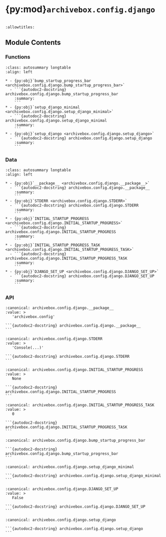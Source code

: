 # {py:mod}`archivebox.config.django`

```{py:module} archivebox.config.django
```

```{autodoc2-docstring} archivebox.config.django
:allowtitles:
```

## Module Contents

### Functions

````{list-table}
:class: autosummary longtable
:align: left

* - {py:obj}`bump_startup_progress_bar <archivebox.config.django.bump_startup_progress_bar>`
  - ```{autodoc2-docstring} archivebox.config.django.bump_startup_progress_bar
    :summary:
    ```
* - {py:obj}`setup_django_minimal <archivebox.config.django.setup_django_minimal>`
  - ```{autodoc2-docstring} archivebox.config.django.setup_django_minimal
    :summary:
    ```
* - {py:obj}`setup_django <archivebox.config.django.setup_django>`
  - ```{autodoc2-docstring} archivebox.config.django.setup_django
    :summary:
    ```
````

### Data

````{list-table}
:class: autosummary longtable
:align: left

* - {py:obj}`__package__ <archivebox.config.django.__package__>`
  - ```{autodoc2-docstring} archivebox.config.django.__package__
    :summary:
    ```
* - {py:obj}`STDERR <archivebox.config.django.STDERR>`
  - ```{autodoc2-docstring} archivebox.config.django.STDERR
    :summary:
    ```
* - {py:obj}`INITIAL_STARTUP_PROGRESS <archivebox.config.django.INITIAL_STARTUP_PROGRESS>`
  - ```{autodoc2-docstring} archivebox.config.django.INITIAL_STARTUP_PROGRESS
    :summary:
    ```
* - {py:obj}`INITIAL_STARTUP_PROGRESS_TASK <archivebox.config.django.INITIAL_STARTUP_PROGRESS_TASK>`
  - ```{autodoc2-docstring} archivebox.config.django.INITIAL_STARTUP_PROGRESS_TASK
    :summary:
    ```
* - {py:obj}`DJANGO_SET_UP <archivebox.config.django.DJANGO_SET_UP>`
  - ```{autodoc2-docstring} archivebox.config.django.DJANGO_SET_UP
    :summary:
    ```
````

### API

````{py:data} __package__
:canonical: archivebox.config.django.__package__
:value: >
   'archivebox.config'

```{autodoc2-docstring} archivebox.config.django.__package__
```

````

````{py:data} STDERR
:canonical: archivebox.config.django.STDERR
:value: >
   'Console(...)'

```{autodoc2-docstring} archivebox.config.django.STDERR
```

````

````{py:data} INITIAL_STARTUP_PROGRESS
:canonical: archivebox.config.django.INITIAL_STARTUP_PROGRESS
:value: >
   None

```{autodoc2-docstring} archivebox.config.django.INITIAL_STARTUP_PROGRESS
```

````

````{py:data} INITIAL_STARTUP_PROGRESS_TASK
:canonical: archivebox.config.django.INITIAL_STARTUP_PROGRESS_TASK
:value: >
   0

```{autodoc2-docstring} archivebox.config.django.INITIAL_STARTUP_PROGRESS_TASK
```

````

````{py:function} bump_startup_progress_bar(advance=1)
:canonical: archivebox.config.django.bump_startup_progress_bar

```{autodoc2-docstring} archivebox.config.django.bump_startup_progress_bar
```
````

````{py:function} setup_django_minimal()
:canonical: archivebox.config.django.setup_django_minimal

```{autodoc2-docstring} archivebox.config.django.setup_django_minimal
```
````

````{py:data} DJANGO_SET_UP
:canonical: archivebox.config.django.DJANGO_SET_UP
:value: >
   False

```{autodoc2-docstring} archivebox.config.django.DJANGO_SET_UP
```

````

````{py:function} setup_django(check_db=False, in_memory_db=False) -> None
:canonical: archivebox.config.django.setup_django

```{autodoc2-docstring} archivebox.config.django.setup_django
```
````
